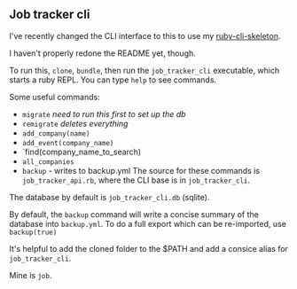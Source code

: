 ## Job tracker cli

I've recently changed the CLI interface to this to use my [ruby-cli-skeleton](http://github.com/maxpleaner/ruby-cli-skeleton).

I haven't properly redone the README yet, though.

To run this, `clone`, `bundle`, then run the `job_tracker_cli` executable, which starts
a ruby REPL. You can type `help` to see commands.

Some useful commands:
- `migrate` _need to run this first to set up the db_
- `remigrate` _deletes everything_
- `add_company(name)`
- `add_event(company_name)`
- `find(company_name_to_search)
- `all_companies`
- `backup` - writes to backup.yml
The source for these commands is `job_tracker_api.rb`, where the CLI
base is in `job_tracker_cli`.

The database by default is `job_tracker_cli.db` (sqlite).

By default, the `backup` command will write a concise summary of the database into
`backup.yml`. To do a full export which can be re-imported, use `backup(true)`

It's helpful to add the cloned folder to the $PATH and add a consice alias for `job_tracker_cli`.

Mine is `job`.